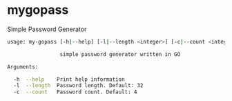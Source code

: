 # mygopass

Simple Password Generator

```bash
usage: my-gopass [-h|--help] [-l|--length <integer>] [-c|--count <integer>]

                 simple password generator written in GO

Arguments:

  -h  --help    Print help information
  -l  --length  Password length. Default: 32
  -c  --count   Password count. Default: 4
```
